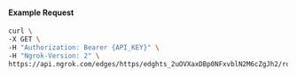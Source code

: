 <!-- Code generated for API Clients. DO NOT EDIT. -->

#### Example Request

```bash
curl \
-X GET \
-H "Authorization: Bearer {API_KEY}" \
-H "Ngrok-Version: 2" \
https://api.ngrok.com/edges/https/edghts_2uOVXaxDBp0NFxvblN2M6cZgJh2/routes/edghtsrt_2uOVXeEeiGANGtAspul3F1nKqRh/backend
```
